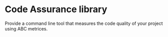 # Code Assurance library

Provide a command line tool that measures the code quality of your project using ABC metrices.
